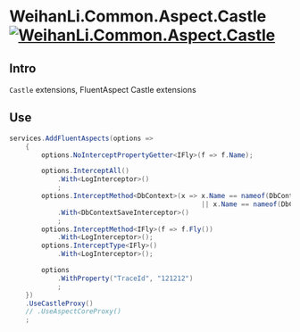 # WeihanLi.Common.Aspect.Castle [![WeihanLi.Common.Aspect.Castle](https://img.shields.io/nuget/v/WeihanLi.Common.Aspect.Castle.svg)](https://www.nuget.org/packages/WeihanLi.Common.Aspect.Castle/)

## Intro

`Castle` extensions, FluentAspect Castle extensions

## Use

``` csharp
services.AddFluentAspects(options =>
    {
        options.NoInterceptPropertyGetter<IFly>(f => f.Name);

        options.InterceptAll()
            .With<LogInterceptor>()
            ;
        options.InterceptMethod<DbContext>(x => x.Name == nameof(DbContext.SaveChanges)
                                                || x.Name == nameof(DbContext.SaveChangesAsync))
            .With<DbContextSaveInterceptor>()
            ;
        options.InterceptMethod<IFly>(f => f.Fly())
            .With<LogInterceptor>();
        options.InterceptType<IFly>()
            .With<LogInterceptor>();

        options
            .WithProperty("TraceId", "121212")
            ;
    })
    .UseCastleProxy()
    // .UseAspectCoreProxy()
    ;
```
